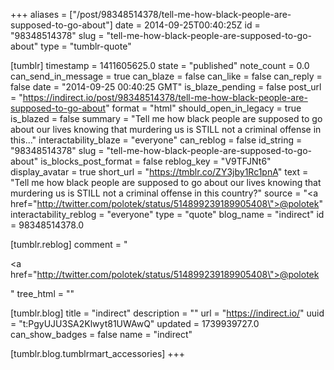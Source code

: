 +++
aliases = ["/post/98348514378/tell-me-how-black-people-are-supposed-to-go-about"]
date = 2014-09-25T00:40:25Z
id = "98348514378"
slug = "tell-me-how-black-people-are-supposed-to-go-about"
type = "tumblr-quote"

[tumblr]
timestamp = 1411605625.0
state = "published"
note_count = 0.0
can_send_in_message = true
can_blaze = false
can_like = false
can_reply = false
date = "2014-09-25 00:40:25 GMT"
is_blaze_pending = false
post_url = "https://indirect.io/post/98348514378/tell-me-how-black-people-are-supposed-to-go-about"
format = "html"
should_open_in_legacy = true
is_blazed = false
summary = "Tell me how black people are supposed to go about our lives knowing that murdering us is STILL not a criminal offense in this..."
interactability_blaze = "everyone"
can_reblog = false
id_string = "98348514378"
slug = "tell-me-how-black-people-are-supposed-to-go-about"
is_blocks_post_format = false
reblog_key = "V9TFJNt6"
display_avatar = true
short_url = "https://tmblr.co/ZY3jby1Rc1pnA"
text = "Tell me how black people are supposed to go about our lives knowing that murdering us is STILL not a criminal offense in this country?"
source = "<a href=\"http://twitter.com/polotek/status/514899239189905408\">@polotek</a>"
interactability_reblog = "everyone"
type = "quote"
blog_name = "indirect"
id = 98348514378.0

[tumblr.reblog]
comment = "<p><a href=\"http://twitter.com/polotek/status/514899239189905408\">@polotek</a></p>"
tree_html = ""

[tumblr.blog]
title = "indirect"
description = ""
url = "https://indirect.io/"
uuid = "t:PgyUJU3SA2Klwyt81UWAwQ"
updated = 1739939727.0
can_show_badges = false
name = "indirect"

[tumblr.blog.tumblrmart_accessories]
+++
